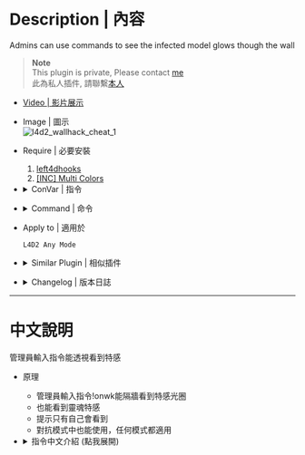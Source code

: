 # Description | 內容
Admins can use commands to see the infected model glows though the wall

> __Note__ <br/>
This plugin is private, Please contact [me](https://github.com/fbef0102/Game-Private_Plugin#私人插件列表-private-plugins-list)<br/>
此為私人插件, 請聯繫[本人](https://github.com/fbef0102/Game-Private_Plugin#私人插件列表-private-plugins-list)

* [Video | 影片展示](https://youtu.be/2ET7gW1hPII)

* Image | 圖示
	<br/>![l4d2_wallhack_cheat_1](image/l4d2_wallhack_cheat_1.gif)

* Require | 必要安裝
	1. [left4dhooks](https://forums.alliedmods.net/showthread.php?t=321696)
	2. [[INC] Multi Colors](https://github.com/fbef0102/L4D1_2-Plugins/releases/tag/Multi-Colors)

* <details><summary>ConVar | 指令</summary>

	* cfg/sourcemod/l4d2_scope_wallhack.cfg
		```php
		// Alive SI glow color, Three values between 0-255 separated by spaces. RGB Color255 - Red Green Blue.
		l4d2_wallhack_cheat_alive_color "255 0 0"

		// Ghost SI glow color, Three values between 0-255 separated by spaces. RGB Color255 - Red Green Blue.
		l4d2_wallhack_cheat_ghost_color "255 255 255"

		// Witch glow color, Three values between 0-255 separated by spaces. RGB Color255 - Red Green Blue.
		l4d2_wallhack_cheat_witch_color "155 0 255"

		// Players with these flags have access to use command to toggle wall hack watching cheat. (Empty = Everyone, -1: Nobody)
		l4d2_wallhack_cheat_use_command_flag "z"
		```
</details>

* <details><summary>Command | 命令</summary>
	
    * **Turn On watching cheat**
		```php
        sm_onwk
		```

    * **Turn Off watching cheat**
		```php
        sm_offwk
		```
</details>

* Apply to | 適用於
	```
	L4D2 Any Mode
	```

* <details><summary>Similar Plugin | 相似插件</summary>

	1. [l4d2_scope_wallhack](/Plugin_插件/Nothing_Impossible_無理改造版/l4d2_scope_wallhack): Survivor can use sniper scopes to see the infected model glows though the wall
		> 倖存者打開狙擊鏡能透視看到特感
	2. [l4d2_glow_item_weapon_cheat](/Plugin_插件/Nothing_Impossible_無理改造版/l4d2_glow_item_weapon_cheat): Admins can use commands to see the infected model glows though the wall
		> 管理員輸入指令能透視看到武器與物資
</details>

* <details><summary>Changelog | 版本日誌</summary>

	* v1.2 (2023-7-17)
    	* Fixed glow still appear after team change

	* v1.1 (2023-5-17)
		* Optimize code and improve performance

	* v1.0
		* Initial Release
</details>

- - - -
# 中文說明
管理員輸入指令能透視看到特感

* 原理
	* 管理員輸入指令!onwk能隔牆看到特感光圈
	* 也能看到靈魂特感
	* 提示只有自己會看到
	* 對抗模式中也能使用，任何模式都適用

* <details><summary>指令中文介紹 (點我展開)</summary>

	* cfg/sourcemod/l4d2_scope_wallhack.cfg
		```php
		// 活著特感的光圈顏色，填入RGB三色 (三個數值介於0~255，需要空格)
		l4d2_wallhack_cheat_alive_color "255 0 0"

		// 靈魂特感的光圈顏色，填入RGB三色 (三個數值介於0~255，需要空格)
		l4d2_wallhack_cheat_ghost_color "255 255 255"

		// Witch的光圈顏色，填入RGB三色 (三個數值介於0~255，需要空格)
		l4d2_wallhack_cheat_witch_color "155 0 255"

		// 擁有這些權限的玩家才可以輸入指令開啟WallHack (Empty = 任何人都能輸入, -1: 無人能輸入)
		l4d2_wallhack_cheat_use_command_flag "z"
		```
</details>
